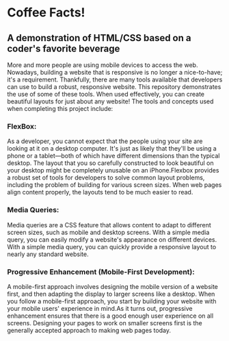 # Coffee Facts!
## A demonstration of HTML/CSS based on a coder's favorite beverage
More and more people are using mobile devices to access the web. Nowadays, building a website that is responsive is no longer a nice-to-have; it's a requirement. Thankfully, there are many tools available that developers can use to build a robust, responsive website. This repository demonstrates the use of some of these tools. When used effectively, you can create beautiful layouts for just about any website! The tools and concepts used when completing this project include:

### FlexBox:
As a developer, you cannot expect that the people using your site are looking at it on a desktop computer. It's just as likely that they'll be using a phone or a tablet—both of which have different dimensions than the typical desktop. The layout that you so carefully constructed to look beautiful on your desktop might be completely unusable on an iPhone.Flexbox provides a robust set of tools for developers to solve common layout problems, 
including the problem of building for various screen sizes.
When web pages align content properly, the layouts tend to be much easier to read. 

### Media Queries:
Media queries are a CSS feature that allows content to adapt to different screen sizes, such as mobile and desktop screens. With a simple media query, you can easily modify a website's appearance on different devices. With a simple media query, you can quickly provide a responsive layout to nearly any standard website.

### Progressive Enhancement (Mobile-First Development):
A mobile-first approach involves designing the mobile version of a website first, and then adapting the display to larger screens like a desktop. When you follow a mobile-first approach, you start by building your website with your mobile users' experience in mind.As it turns out, progressive enhancement ensures that there is a good enough user experience on all screens. Designing your pages to work on smaller screens first is the generally accepted approach to making web pages today.
